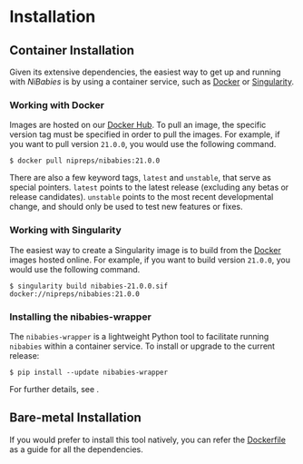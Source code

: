 # Installation

## Container Installation

Given its extensive dependencies, the easiest way to get up and running with *NiBabies* is by using a container service, such as [Docker](https://www.docker.com/get-started) or [Singularity](https://sylabs.io/singularity/).

### Working with Docker

Images are hosted on our [Docker Hub](https://hub.docker.com/r/nipreps/nibabies).
To pull an image, the specific version tag must be specified in order to pull the images.
For example, if you want to pull version `21.0.0`, you would use the following command.
```
$ docker pull nipreps/nibabies:21.0.0
```

There are also a few keyword tags, `latest` and `unstable`, that serve as special pointers.
`latest` points to the latest release (excluding any betas or release candidates).
`unstable` points to the most recent developmental change, and should only be used to test new features or fixes.

### Working with Singularity

The easiest way to create a Singularity image is to build from the [Docker](#Working-with-Docker) images hosted online.
For example, if you want to build version `21.0.0`, you would use the following command.
```
$ singularity build nibabies-21.0.0.sif docker://nipreps/nibabies:21.0.0
```

### Installing the nibabies-wrapper

The `nibabies-wrapper` is a lightweight Python tool to facilitate running `nibabies` within a container service.
To install or upgrade to the current release:
```
$ pip install --update nibabies-wrapper
```

For further details, see [](usage.md#using-the-nibabies-wrapper).

## Bare-metal Installation

If you would prefer to install this tool natively, you can refer the [Dockerfile](https://github.com/nipreps/nibabies/blob/master/Dockerfile) as a guide for all the dependencies.
